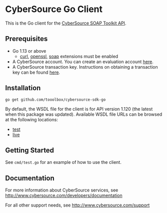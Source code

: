 # CyberSource Go Client
This is the Go client for the [CyberSource SOAP Toolkit API](http://www.cybersource.com/developers/getting_started/integration_methods/soap_toolkit_api).

## Prerequisites

- Go 1.13 or above
   - [curl](http://php.net/manual/en/book.curl.php), [openssl](http://php.net/manual/en/book.openssl.php), [soap](http://php.net/manual/en/book.soap.php) extensions must be enabled
- A CyberSource account. You can create an evaluation account [here](http://www.cybersource.com/register/).
- A CyberSource transaction key.  Instructions on obtaining a transaction key can be found [here](http://www.cybersource.com/developers/integration_methods/simple_order_and_soap_toolkit_api/soap_api/html/wwhelp/wwhimpl/js/html/wwhelp.htm#href=Intro.04.3.html).

## Installation
```
go get github.com/tooolbox/cybersource-sdk-go
```
By default, the WSDL file for the client is for API version 1.120 (the latest when this package was updated). Available WSDL file URLs can be browsed at the following locations:

- [test](https://ics2wstest.ic3.com/commerce/1.x/transactionProcessor/)
- [live](https://ics2ws.ic3.com/commerce/1.x/transactionProcessor/)


## Getting Started
See `cmd/test.go` for an example of how to use the client.


## Documentation

For more information about CyberSource services, see <http://www.cybersource.com/developers/documentation>

For all other support needs, see <http://www.cybersource.com/support>
